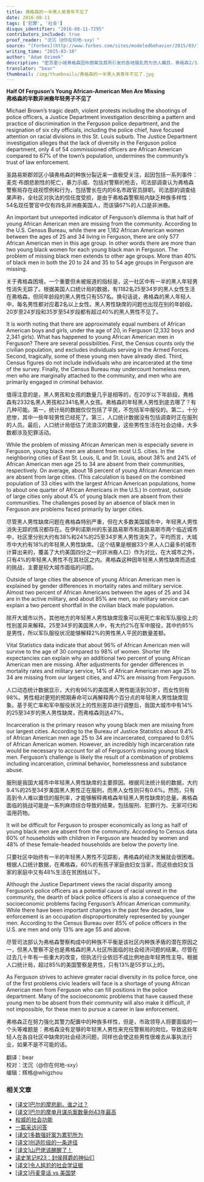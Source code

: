 ```yaml
---
title: 弗格森的一半黑人男青年不见了
date: 2016-08-11
tags: ['犯罪', '社会']
disqus_identifier: "2016-08-11-7295"
contributors_included: true
proof_reader: "沈沉（@你在何地-sxy）"
source: "[Forbes](http://www.forbes.com/sites/modeledbehavior/2015/03/18/half-of-fergusons-young-african-american-men-are-missing/)"
writing_time: "2015-03-18"
author: "Adam Ozimek"
description: "密苏里小城弗格森因布朗案及其所引发的各地骚乱而为世人瞩目，弗格森2/3居民是黑人，有关该市犯罪率和种族冲突有很多讨论，但有个事实却被忽略了：该市非洲裔人口中，25-34岁年龄段的男女比低至1：2，其他年龄段男女比也只有1.2：2，其余黑人男性去哪儿了？"
translator: "bear"
thumbnail: /img/thumbnails/弗格森的一半黑人男青年不见了.jpg
---
```


**Half Of Ferguson’s Young African-American Men Are Missing**  
**弗格森的半数非洲裔年轻男子不见了**

Michael Brown’s tragic death, violent protests including the shootings of police officers, a Justice Department investigation describing a pattern and practice of discrimination in the Ferguson police department, and the resignation of six city officials, including the police chief, have focused attention on racial divisions in this St. Louis suburb. The Justice Department investigation alleges that the lack of diversity in the Ferguson police department, only 4 of 54 commissioned officers are African American compared to 67% of the town’s population, undermines the community’s trust of law enforcement.

圣路易斯郡郊区小镇弗格森的种族分裂近来一直极受关注，起因包括一系列事件：麦克·布朗悲剧性的死亡，暴力示威、包括对警察的枪击，司法部调查认为弗格森警察局存在歧视惯例和行为，包括警长在内的6名市政官员辞职。司法部的调查结果声称，全社区对执法的信任度受损，是由于弗格森警察局内缺乏种族多样性：54名现任警官中仅有四名非洲裔美国人，而该镇67%的人口是非洲裔。

An important but unreported indicator of Ferguson’s dilemma is that half of young African American men are missing from the community. According to the U.S. Census Bureau, while there are 1,182 African American women between the ages of 25 and 34 living in Ferguson, there are only 577 African American men in this age group. In other words there are more than two young black women for each young black man in Ferguson. The problem of missing black men extends to other age groups. More than 40% of black men in both the 20 to 24 and 35 to 54 age groups in Ferguson are missing.

关于弗格森困境，一个重要但未被报道的指标是，这一社区中有一半的黑人年轻男性消失无踪了。根据美国人口统计局的数据，有1182名25至34岁的黑人女性生活在弗格森，但同年龄段的黑人男性只有557名。换句话说，弗格森的黑人年轻人中，每名男性都对应着2名以上女性。黑人男性缺席的问题也出现在别的年龄段。20岁至24岁段和35岁至54岁段都有超过40%的黑人男性不见了。

It is worth noting that there are approximately equal numbers of African American boys and girls, under the age of 20, in Ferguson (2,332 boys and 2,341 girls). What has happened to young African American men in Ferguson? There are several possibilities. First, the Census counts only the civilian population, and excludes individuals serving in the Armed Forces. Second, tragically, some of these young men have already died. Third, Census figures do not include individuals who are incarcerated at the time of the survey. Finally, the Census Bureau may undercount homeless men, men who are marginally attached to the community, and men who are primarily engaged in criminal behavior.

值得注意的是，黑人男孩和女孩的数量几乎是相等的，在20岁以下年龄段，弗格森有2332名黑人男孩和2341名黑人女孩。弗格森的年轻黑人男性到底去哪了？有几种可能。第一，统计局的数据仅仅包括了平民，不包括军中服役的。第二，十分悲惨，其中一些年轻男性已经死了。第三，人口统计数据没有包括调查时正在服刑的人员。最后，人口统计局低估了流浪汉的数量，这些男性生活在社会边缘，大多数都涉及犯罪活动。

While the problem of missing African American men is especially severe in Ferguson, young black men are absent from most U.S. cities. In the neighboring cities of East St. Louis, IL and St. Louis, about 38% and 24% of African American men age 25 to 34 are absent from their communities, respectively. On average, about 18 percent of young African American men are absent from large cities. (This calculation is based on the combined population of 33 cities with the largest African American populations, home to about one quarter of African Americans in the U.S.) In contrast, outside of large cities only about 4% of young black men are absent from their communities. The challenges posed by an absence of black men in Ferguson are problems faced primarily by larger cities.

尽管黑人男性缺席问题在弗格森特别严重，但在大多数美国城市中，年轻黑人男性消失无踪的情况都存在。在伊利诺斯州的东圣路易斯市和圣路易斯市两个临近城市中，社区里分别大约有38%和24%的25至34岁黑人男性消失了。平均而言，大城市中大约有18%的年轻黑人男性缺席。（这个结果是根据33个黑人人口最多的城市计算出来的，覆盖了大约美国四分之一的非洲裔人口）作为对比，在大城市之外，只有4%的年轻黑人男性不在其社区之内。弗格森这种因年轻黑人男性缺席而造成的挑战，主要是较大城市面临的问题。

Outside of large cities the absence of young African American men is explained by gender differences in mortality rates and military service. Almost two percent of African Americans between the ages of 25 and 34 are in the active military, and about 85% are men, so military service can explain a two percent shortfall in the civilian black male population.

除开大城市以外，其他地方的年轻黑人男性缺席现象可以用死亡率和军队服役上的性别差异来解释。25至34岁的美国黑人中，有大约2%在军中服役，其中约85%是男性，所以军队服役状况能够解释2%的男性黑人平民的数量差额。

Vital Statistics data indicate that about 96% of African American men will survive to the age of 30 compared to 98% of women. Shorter life expectancies can explain why an additional two percent of young African American men are missing. After adjustments for gender differences in mortality rates and military service, 14% of African American men age 25 to 34 are missing from our largest cities, and 47% are missing from Ferguson.

人口动态统计数据显示，大约有96%的美国黑人男性能活到30岁，而女性则有98%。男性相对更短的预期寿命可以再解释两个百分点的年轻黑人男性缺席现象。基于死亡率和军中服役状况上的性别差异进行调整后，我国大城市中有14%的25至34岁的黑人男性缺席，而弗格森则达47%。

Incarceration is the primary reason why young black men are missing from our largest cities. According to the Bureau of Justice Statistics about 9.4% of African American men age 25 to 34 are incarcerated, compared to 0.6% of African American women. However, an incredibly high incarceration rate would be necessary to account for all of Ferguson’s missing young black men. Ferguson’s challenge is likely the result of a combination of problems including incarceration, criminal behavior, homelessness and substance abuse.

服刑是我国大城市中年轻黑人男性缺席的主要原因。根据司法统计局的数据，大约9.4%的25至34岁美国黑人男性正在服刑，而黑人女性则只有0.6%。然而，只有高到令人难以置信的服刑率，才能够解释弗格森年轻黑人男性缺席的总量。弗格森面临的挑战可能是一系列麻烦综合导致的结果，包括服刑、犯罪行为、无家可归和滥用药物。

It will be difficult for Ferguson to prosper economically as long as half of young black men are absent from the community. According to Census data 60% of households with children in Ferguson are headed by women and 48% of these female-headed households are below the poverty line.

只要社区中始终有一半的年轻黑人男性不见踪影，弗格森的经济发展就会很困难。根据人口统计数据，在弗格森，60%的有孩子家庭由妇女当家，而这些由妇女当家的家庭中又有48%生活在贫困线以下。

Although the Justice Department views the racial disparity among Ferguson’s police officers as a potential cause of racial unrest in the community, the dearth of black police officers is also a consequence of the socioeconomic problems facing Ferguson’s African American community. While there have been important changes in the past few decades, law enforcement is an occupation disproportionately represented by younger men. According to the Census Bureau over 85% of police officers in the U.S. are men and only 13% are age 55 and above.

尽管司法部认为弗格森警察构成中的种族不平衡是该社区内种族矛盾的潜在原因之一，但黑人警察不足也是弗格森的黑人社区所面临的社会经济问题的结果。尽管在过去几十年有一些重大的改变，但执法行业依旧不成比例地由年轻男性主导。根据人口统计局，超过85%的美国警察是男性，只有13%是55岁以上的。

As Ferguson strives to achieve greater racial diversity in its police force, one of the first problems civic leaders will face is a shortage of young African American men from Ferguson who can fill positions in the police department. Many of the socioeconomic problems that have caused these young men to be absent from their community will also make it difficult, if not impossible, for these men to pursue a career in law enforcement.

弗格森正在努力强化其警力配置中的种族多样性，但是，市政领导人将要面临的一个头等难题是：弗格森没有足够的年轻黑人男性来充任警察局的岗位。导致这些年轻人在各自社区中缺席的社会经济问题，同样也会使这些男性很难去从事执法行业，如果不是不可能的话。


翻译：bear  
校对：沈沉（@你在何地-sxy）  
编辑：辉格@whigzhou


### 相关文章

* [[译文]巴尔的摩悲剧，谁之过？](https://headsalon.org/archives/6686.html "[译文]巴尔的摩悲剧，谁之过？")
* [[译文]巴尔的摩单月谋杀案数量创43年最高](https://headsalon.org/archives/5888.html "[译文]巴尔的摩单月谋杀案数量创43年最高")
* [权威的社会功能](https://headsalon.org/archives/7825.html "权威的社会功能")
* [一篇采访问答](https://headsalon.org/archives/7586.html "一篇采访问答")
* [[译文]多数强奸案为累犯所为](https://headsalon.org/archives/7568.html "[译文]多数强奸案为累犯所为")
* [[译文]创造阶级的一条途径](https://headsalon.org/archives/7528.html "[译文]创造阶级的一条途径")
* [[译文]山巴佬该醒醒了！](https://headsalon.org/archives/7515.html "[译文]山巴佬该醒醒了！")
* [读史笔记#23：封侯拜爵的神仙们](https://headsalon.org/archives/7495.html "读史笔记#23：封侯拜爵的神仙们")
* [[译文]令人尴尬的社会学证据](https://headsalon.org/archives/7481.html "[译文]令人尴尬的社会学证据")
* [[译文]丹麦童话 vs 美国梦](https://headsalon.org/archives/7428.html "[译文]丹麦童话 vs 美国梦")

